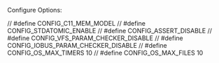 Configure Options:

// #define CONFIG_C11_MEM_MODEL 
// #define CONFIG_STDATOMIC_ENABLE
// #define CONFIG_ASSERT_DISABLE
// #define CONFIG_VFS_PARAM_CHECKER_DISABLE
// #define CONFIG_IOBUS_PARAM_CHECKER_DISABLE
// #define CONFIG_OS_MAX_TIMERS 10
// #define CONFIG_OS_MAX_FILES  10
